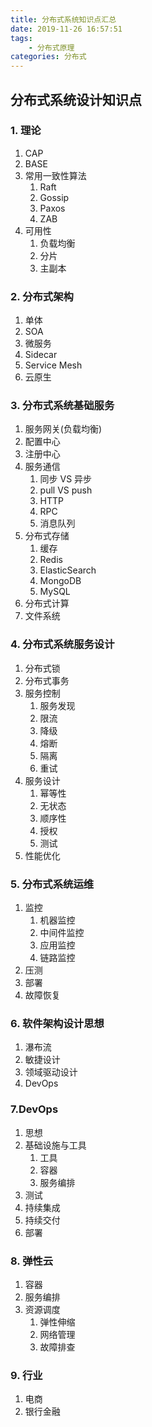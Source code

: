 ```yaml
---
title: 分布式系统知识点汇总
date: 2019-11-26 16:57:51
tags: 
	- 分布式原理
categories: 分布式
---
```


## 分布式系统设计知识点
### 1. 理论
1. CAP
2. BASE
3. 常用一致性算法
   1. Raft
   2. Gossip
   3. Paxos
   4. ZAB
4. 可用性
   1. 负载均衡
   2. 分片
   3. 主副本
<!--more-->

### 2. 分布式架构
1. 单体
2. SOA
3. 微服务
4. Sidecar
5. Service Mesh
6. 云原生

### 3. 分布式系统基础服务
1. 服务网关(负载均衡)
2. 配置中心
3. 注册中心
4. 服务通信
   1. 同步 VS 异步
   2. pull VS push
   3. HTTP
   4. RPC
   5. 消息队列
5. 分布式存储
   1. 缓存
   2. Redis
   3. ElasticSearch
   4. MongoDB
   5. MySQL
6. 分布式计算
7. 文件系统

### 4. 分布式系统服务设计
1. 分布式锁
2. 分布式事务
3. 服务控制
   1. 服务发现
   2. 限流
   3. 降级
   4. 熔断
   5. 隔离
   6. 重试
4. 服务设计
   1. 幂等性
   2. 无状态
   3. 顺序性
   4. 授权
   5. 测试
5. 性能优化

### 5. 分布式系统运维
1. 监控
   1. 机器监控
   2. 中间件监控
   3. 应用监控
   4. 链路监控
2. 压测
3. 部署
4. 故障恢复

### 6. 软件架构设计思想

1. 瀑布流
2. 敏捷设计
3. 领域驱动设计
4. DevOps

### 7.DevOps
1. 思想
2. 基础设施与工具
   1. 工具
   2. 容器
   3. 服务编排
3. 测试
4. 持续集成
5. 持续交付
6. 部署

### 8. 弹性云
1. 容器
2. 服务编排
3. 资源调度
   1. 弹性伸缩
   2. 网络管理
   3. 故障排查

### 9. 行业
1. 电商
2. 银行金融